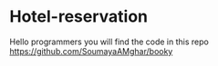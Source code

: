 # Hotel-reservation
Hello programmers you will find the code in this repo https://github.com/SoumayaAMghar/booky
